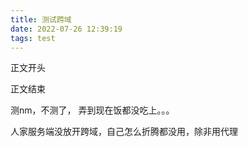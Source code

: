 ```yaml
---
title: 测试跨域
date: 2022-07-26 12:39:19
tags: test
---
```




正文开头

正文结束

测nm，不测了， 弄到现在饭都没吃上。。。

人家服务端没放开跨域，自己怎么折腾都没用，除非用代理